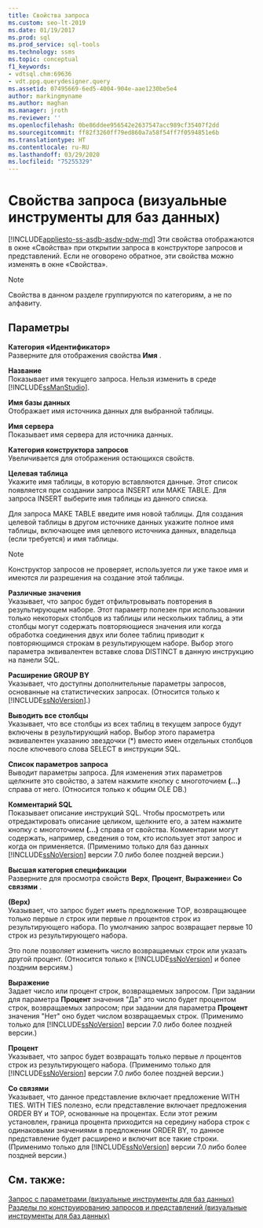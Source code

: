 ```yaml
---
title: Свойства запроса
ms.custom: seo-lt-2019
ms.date: 01/19/2017
ms.prod: sql
ms.prod_service: sql-tools
ms.technology: ssms
ms.topic: conceptual
f1_keywords:
- vdtsql.chm:69636
- vdt.ppg.querydesigner.query
ms.assetid: 07495669-6ed5-4004-904e-aae1230be5e4
author: markingmyname
ms.author: maghan
ms.manager: jroth
ms.reviewer: ''
ms.openlocfilehash: 0be86ddee956542e2637547acc989cf35407f2dd
ms.sourcegitcommit: ff82f3260ff79ed860a7a58f54ff7f0594851e6b
ms.translationtype: HT
ms.contentlocale: ru-RU
ms.lasthandoff: 03/29/2020
ms.locfileid: "75255329"
---
```

# <a name="query-properties-visual-database-tools"></a>Свойства запроса (визуальные инструменты для баз данных)
[!INCLUDE[appliesto-ss-asdb-asdw-pdw-md](../../includes/appliesto-ss-asdb-asdw-pdw-md.md)]
Эти свойства отображаются в окне «Свойства» при открытии запроса в конструкторе запросов и представлений. Если не оговорено обратное, эти свойства можно изменять в окне «Свойства».  
  
> [!NOTE]  
> Свойства в данном разделе группируются по категориям, а не по алфавиту.  
  
## <a name="options"></a>Параметры  
**Категория «Идентификатор»**  
Разверните для отображения свойства **Имя** .  
  
**Название**  
Показывает имя текущего запроса. Нельзя изменить в среде [!INCLUDE[ssManStudio](../../includes/ssmanstudio-md.md)].  
  
**Имя базы данных**  
Отображает имя источника данных для выбранной таблицы.  
  
**Имя сервера**  
Показывает имя сервера для источника данных.  
  
**Категория конструктора запросов**  
Увеличивается для отображения остающихся свойств.  
  
**Целевая таблица**  
Укажите имя таблицы, в которую вставляются данные. Этот список появляется при создании запроса INSERT или MAKE TABLE. Для запроса INSERT выберите имя таблицы из данного списка.  
  
Для запроса MAKE TABLE введите имя новой таблицы. Для создания целевой таблицы в другом источнике данных укажите полное имя таблицы, включающее имя целевого источника данных, владельца (если требуется) и имя таблицы.  
  
> [!NOTE]  
> Конструктор запросов не проверяет, используется ли уже такое имя и имеются ли разрешения на создание этой таблицы.  
  
**Различные значения**  
Указывает, что запрос будет отфильтровывать повторения в результирующем наборе. Этот параметр полезен при использовании только некоторых столбцов из таблицы или нескольких таблиц, а эти столбцы могут содержать повторяющиеся значения или когда обработка соединения двух или более таблиц приводит к повторяющимся строкам в результирующем наборе. Выбор этого параметра эквивалентен вставке слова DISTINCT в данную инструкцию на панели SQL.  
  
**Расширение GROUP BY**  
Указывает, что доступны дополнительные параметры запросов, основанные на статистических запросах. (Относится только к [!INCLUDE[ssNoVersion](../../includes/ssnoversion-md.md)].)  
  
**Выводить все столбцы**  
Указывает, что все столбцы из всех таблиц в текущем запросе будут включены в результирующий набор. Выбор этого параметра эквивалентен указанию звездочки (*) вместо имен отдельных столбцов после ключевого слова SELECT в инструкции SQL.  
  
**Список параметров запроса**  
Выводит параметры запроса. Для изменения этих параметров щелкните это свойство, а затем нажмите кнопку с многоточием **(…)** справа от него. (Относится только к общим OLE DB.)  
  
**Комментарий SQL**  
Показывает описание инструкций SQL. Чтобы просмотреть или отредактировать описание целиком, щелкните его, а затем нажмите кнопку с многоточием **(...)** справа от свойства. Комментарии могут содержать, например, сведения о том, кто использует этот запрос и когда он применяется. (Применимо только для баз данных [!INCLUDE[ssNoVersion](../../includes/ssnoversion-md.md)] версии 7.0 либо более поздней версии.)  
  
**Высшая категория спецификации**  
Разверните для просмотра свойств **Верх**, **Процент**, **Выражение**и **Со связями** .  
  
**(Верх)**  
Указывает, что запрос будет иметь предложение TOP, возвращающее только первые *n* строк или первые *n* процентов строк из результирующего набора. По умолчанию запрос возвращает первые 10 строк из результирующего набора.  
  
Это поле позволяет изменить число возвращаемых строк или указать другой процент. (Относится только к [!INCLUDE[ssNoVersion](../../includes/ssnoversion-md.md)] и более поздним версиям.)  
  
**Выражение**  
Задает число или процент строк, возвращаемых запросом. При задании для параметра **Процент** значения "Да" это число будет процентом строк, возвращаемых запросом; при задании для параметра **Процент** значения "Нет" оно будет числом возвращаемых строк. (Применимо только для [!INCLUDE[ssNoVersion](../../includes/ssnoversion-md.md)] версии 7.0 либо более поздней версии.)  
  
**Процент**  
Указывает, что запрос будет возвращать только первые *n* процентов строк из результирующего набора. (Применимо только для [!INCLUDE[ssNoVersion](../../includes/ssnoversion-md.md)] версии 7.0 либо более поздней версии.)  
  
**Со связями**  
Указывает, что данное представление включает предложение WITH TIES. WITH TIES полезно, если представление включает предложения ORDER BY и TOP, основанные на процентах. Если этот режим установлен, граница процента приходится на середину набора строк с одинаковыми значениями в предложении ORDER BY, то данное представление будет расширено и включит все такие строки. (Применимо только для [!INCLUDE[ssNoVersion](../../includes/ssnoversion-md.md)] версии 7.0 либо более поздней версии.)  
  
## <a name="see-also"></a>См. также:  
[Запрос с параметрами (визуальные инструменты для баз данных)](../../ssms/visual-db-tools/query-with-parameters-visual-database-tools.md)  
[Разделы по конструированию запросов и представлений (визуальные инструменты для баз данных)](../../ssms/visual-db-tools/design-queries-and-views-how-to-topics-visual-database-tools.md)  
  
